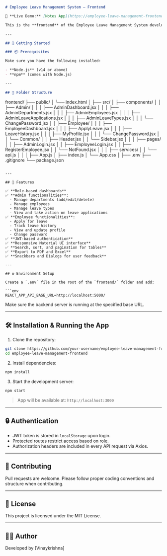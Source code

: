 
```markdown
# Employee Leave Management System – Frontend

🔗 **Live Demo:** [Notes App](https://employee-leave-management-frontend.vercel.app/login)

This is the **frontend** of the Employee Leave Management System developed using **React.js**, **Material UI (MUI)**, and **Axios**. It allows administrators and employees to manage and monitor leave requests through a responsive and role-based dashboard.

---

## 🚀 Getting Started

### 📦 Prerequisites

Make sure you have the following installed:

- **Node.js** (v14 or above)
- **npm** (comes with Node.js)

---

## 📁 Folder Structure

```

frontend/
├── public/
│   └── index.html
│
├── src/
│   ├── components/
│   │   ├── Admin/
│   │   │   ├── AdminDashboard.jsx
│   │   │   ├── AdminDepartments.jsx
│   │   │   ├── AdminEmployees.jsx
│   │   │   ├── AdminLeaveApplications.jsx
│   │   │   ├── AdminLeaveTypes.jsx
│   │   │   └── ChangePassword.jsx
│   │   ├── Employee/
│   │   │   ├── EmployeeDashboard.jsx
│   │   │   ├── ApplyLeave.jsx
│   │   │   ├── LeaveHistory.jsx
│   │   │   ├── MyProfile.jsx
│   │   │   └── ChangePassword.jsx
│   │   └── Common/
│   │       ├── Header.jsx
│   │       └── Sidebar.jsx
│   │
│   ├── pages/
│   │   ├── AdminLogin.jsx
│   │   ├── EmployeeLogin.jsx
│   │   ├── RegisterEmployee.jsx
│   │   └── NotFound.jsx
│   │
│   ├── services/
│   │   └── api.js
│   │
│   ├── App.js
│   ├── index.js
│   └── App.css
│
├── .env
├── .gitignore
└── package.json

````

---

## 🧠 Features

✅ **Role-based dashboards**  
✅ **Admin functionalities**:
  - Manage departments (add/edit/delete)
  - Manage employees
  - Manage leave types
  - View and take action on leave applications  
✅ **Employee functionalities**:
  - Apply for leave
  - Track leave history
  - View and update profile
  - Change password  
✅ **JWT-based authentication**  
✅ **Responsive Material UI interface**  
✅ **Search, sort, and pagination for tables**  
✅ **Export to PDF and Excel**  
✅ **Snackbars and Dialogs for user feedback**

---

## ⚙️ Environment Setup

Create a `.env` file in the root of the `frontend/` folder and add:

```env
REACT_APP_API_BASE_URL=http://localhost:5000/
````

Make sure the backend server is running at the specified base URL.

---

## 🛠️ Installation & Running the App

1. Clone the repository:

```bash
git clone https://github.com/your-username/employee-leave-management-frontend.git
cd employee-leave-management-frontend
```

2. Install dependencies:

```bash
npm install
```

3. Start the development server:

```bash
npm start
```

> App will be available at: `http://localhost:3000`

---

## 🔒 Authentication

* JWT token is stored in `localStorage` upon login.
* Protected routes restrict access based on role.
* Authorization headers are included in every API request via Axios.

---

## 🤝 Contributing

Pull requests are welcome. Please follow proper coding conventions and structure when contributing.

---

## 📘 License

This project is licensed under the MIT License.

---

## 👨‍💻 Author

Developed by \[Vinaykrishna]

```
